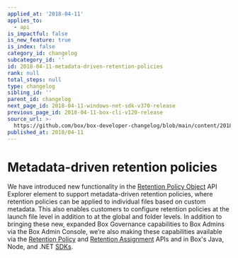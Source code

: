 ```yaml
---
applied_at: '2018-04-11'
applies_to:
  - api
is_impactful: false
is_new_feature: true
is_index: false
category_id: changelog
subcategory_id: ''
id: 2018-04-11-metadata-driven-retention-policies
rank: null
total_steps: null
type: changelog
sibling_id: ''
parent_id: changelog
next_page_id: 2018-04-11-windows-net-sdk-v370-release
previous_page_id: 2018-04-11-box-cli-v120-release
source_url: >-
  https://github.com/box/box-developer-changelog/blob/main/content/2018/04-11-metadata-driven-retention-policies.md
published_at: 2018/04-11
---
```

# Metadata-driven retention policies

We have introduced new functionality in the
[Retention Policy Object](endpoint://resources/retention-policy/)
API Explorer element to support metadata-driven retention policies, where
retention policies can be applied to individual files based on custom metadata.
This also enables customers to configure retention policies at the launch file
level in addition to at the global and folder levels. In addition to bringing
these new, expanded Box Governance capabilities to Box Admins via the Box Admin
Console, we’re also making these capabilities available via the
[Retention Policy](endpoint://resources/retention-policy/) and
[Retention Assignment](endpoint://resources/retention-policy-assignment/) APIs
and in Box's Java, Node, and .NET [SDKs](guides://tooling/sdks).